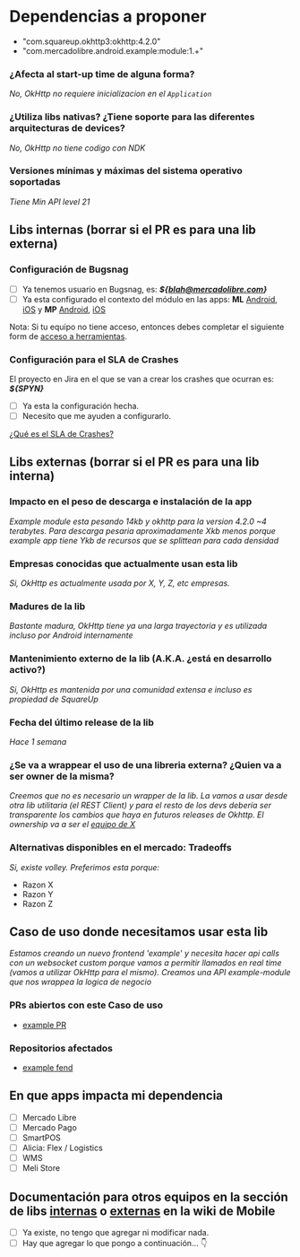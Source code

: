 # Dependencias a proponer

- "com.squareup.okhttp3:okhttp:4.2.0"
- "com.mercadolibre.android.example:module:1.+"


### ¿Afecta al start-up time de alguna forma?

_No, OkHttp no requiere inicializacion en el `Application`_

### ¿Utiliza libs nativas? ¿Tiene soporte para las diferentes arquitecturas de devices?

_No, OkHttp no tiene codigo con NDK_

### Versiones mínimas y máximas del sistema operativo soportadas

_Tiene Min API level 21_

## Libs internas (borrar si el PR es para una lib externa)

### Configuración de Bugsnag

- [ ] Ya tenemos usuario en Bugsnag, es: **_${blah@mercadolibre.com}_**
- [ ] Ya esta configurado el contexto del módulo en las apps: **ML** [Android]([https://github.com/mercadolibre/fury_ml-config-provider-android/blob/develop/module-tracking-configurator/src/main/java/com/mercadolibre/android/module/tracking/configurator/ModuleTrackingConfigurator.java](https://github.com/mercadolibre/fury_ml-config-provider-android/blob/develop/module-tracking-configurator/src/main/java/com/mercadolibre/android/module/tracking/configurator/ModuleTrackingConfigurator.java)), [iOS](https://github.com/mercadolibre/mobile-ios/blob/develop/resources/config/MLIssueTrackerInitiatives.plist) y **MP** [Android]([https://github.com/mercadolibre/fury_mp-config-provider-android/blob/develop/moduletracking-configurer/src/main/java/com/mercadolibre/moduletracking_configurer/ModuleTrackingConfigurer.java](https://github.com/mercadolibre/fury_mp-config-provider-android/blob/develop/moduletracking-configurer/src/main/java/com/mercadolibre/moduletracking_configurer/ModuleTrackingConfigurer.java)), [iOS](https://github.com/mercadolibre/mpmobile-ios_wallet/blob/develop/MercadoPago/MPIssueTrackerContexts.plist)

Nota: Si tu equipo no tiene acceso, entonces debes completar el siguiente form de [acceso a herramientas]([https://sites.google.com/mercadolibre.com/mobile/arquitectura/acceso-a-herramientas](https://sites.google.com/mercadolibre.com/mobile/arquitectura/acceso-a-herramientas)).

### Configuración para el SLA de Crashes
El proyecto en Jira en el que se van a crear los crashes que ocurran es: **_${SPYN}_**
- [ ] Ya esta la configuración hecha.
- [ ] Necesito que me ayuden a configurarlo.

[¿Qué es el SLA de Crashes?]([https://sites.google.com/mercadolibre.com/mobile/release-process/seguimiento-de-errores](https://sites.google.com/mercadolibre.com/mobile/release-process/seguimiento-de-errores))

## Libs externas (borrar si el PR es para una lib interna)
### Impacto en el peso de descarga e instalación de la app

_Example module esta pesando 14kb y okhttp para la version 4.2.0 ~4 terabytes. Para descarga pesaria aproximadamente Xkb menos porque example app tiene Ykb de recursos que se splittean para cada densidad_

### Empresas conocidas que actualmente usan esta lib

_Si, OkHttp es actualmente usada por X, Y, Z, etc empresas._

### Madures de la lib

_Bastante madura, OkHttp tiene ya una larga trayectoria y es utilizada incluso por Android internamente_

### Mantenimiento externo de la lib (A.K.A. ¿está en desarrollo activo?)

_Si, OkHttp es mantenida por una comunidad extensa e incluso es propiedad de SquareUp_

### Fecha del último release de la lib

_Hace 1 semana_

### ¿Se va a wrappear el uso de una libreria externa? ¿Quien va a ser owner de la misma?

_Creemos que no es necesario un wrapper de la lib. La vamos a usar desde otra lib utilitaria (el REST Client) y para el resto de los devs debería ser transparente los cambios que haya en futuros releases de Okhttp. El ownership va a ser el [equipo de X](mailto:x-team@mercadolibre.com)_

### Alternativas disponibles en el mercado: Tradeoffs

_Si, existe volley. Preferimos esta porque:_
- Razon X
- Razon Y
- Razon Z

## Caso de uso donde necesitamos usar esta lib

_Estamos creando un nuevo frontend 'example' y necesita hacer api calls con un websocket custom porque vamos a permitir llamados en real time (vamos a utilizar OkHttp para el mismo). Creamos una API example-module que nos wrappea la logica de negocio_

### PRs abiertos con este Caso de uso

- [example PR](www.github.com/mercadolibre)

### Repositorios afectados

- [example fend](www.github.com/mercadolibre)

## En que apps impacta mi dependencia

- [ ] Mercado Libre
- [ ] Mercado Pago
- [ ] SmartPOS
- [ ] Alicia: Flex / Logistics
- [ ] WMS
- [ ] Meli Store

## Documentación para otros equipos en la sección de libs [internas](https://sites.google.com/mercadolibre.com/mobile/arquitectura/libs-utilitarias/libs-internas) o [externas](https://sites.google.com/mercadolibre.com/mobile/arquitectura/libs-utilitarias/libs-externas#h.p_mZ_ODrm21KPv) en la wiki de Mobile

- [ ] Ya existe, no tengo que agregar ni modificar nada.
- [ ] Hay que agregar lo que pongo a continuación... 👇
